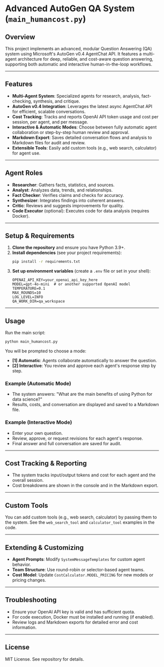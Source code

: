 # Advanced AutoGen QA System (`main_humancost.py`)

## Overview

This project implements an advanced, modular Question Answering (QA) system using Microsoft's AutoGen v0.4 AgentChat API. It features a multi-agent architecture for deep, reliable, and cost-aware question answering, supporting both automatic and interactive human-in-the-loop workflows.

---

## Features

- **Multi-Agent System**: Specialized agents for research, analysis, fact-checking, synthesis, and critique.
- **AutoGen v0.4 Integration**: Leverages the latest async AgentChat API for efficient, scalable conversations.
- **Cost Tracking**: Tracks and reports OpenAI API token usage and cost per session, per agent, and per message.
- **Interactive & Automatic Modes**: Choose between fully automatic agent collaboration or step-by-step human review and approval.
- **Markdown Export**: Saves detailed conversation flows and analysis to Markdown files for audit and review.
- **Extensible Tools**: Easily add custom tools (e.g., web search, calculator) for agent use.

---

## Agent Roles

- **Researcher**: Gathers facts, statistics, and sources.
- **Analyst**: Analyzes data, trends, and relationships.
- **Fact Checker**: Verifies claims and checks for accuracy.
- **Synthesizer**: Integrates findings into coherent answers.
- **Critic**: Reviews and suggests improvements for quality.
- **Code Executor** (optional): Executes code for data analysis (requires Docker).

---

## Setup & Requirements

1. **Clone the repository** and ensure you have Python 3.9+.
2. **Install dependencies** (see your project requirements):
   ```bash
   pip install -r requirements.txt
   ```
3. **Set up environment variables** (create a `.env` file or set in your shell):
   ```env
   OPENAI_API_KEY=your_openai_api_key_here
   MODEL=gpt-4o-mini  # or another supported OpenAI model
   TEMPERATURE=0.1
   MAX_ROUNDS=10
   LOG_LEVEL=INFO
   QA_WORK_DIR=qa_workspace
   ```

---

## Usage

Run the main script:

```bash
python main_humancost.py
```

You will be prompted to choose a mode:
- **[1] Automatic**: Agents collaborate automatically to answer the question.
- **[2] Interactive**: You review and approve each agent's response step by step.

### Example (Automatic Mode)
- The system answers: "What are the main benefits of using Python for data science?"
- Results, costs, and conversation are displayed and saved to a Markdown file.

### Example (Interactive Mode)
- Enter your own question.
- Review, approve, or request revisions for each agent's response.
- Final answer and full conversation are saved for audit.

---

## Cost Tracking & Reporting
- The system tracks input/output tokens and cost for each agent and the overall session.
- Cost breakdowns are shown in the console and in the Markdown export.

---

## Custom Tools
You can add custom tools (e.g., web search, calculator) by passing them to the system. See the `web_search_tool` and `calculator_tool` examples in the code.

---

## Extending & Customizing
- **Agent Prompts**: Modify `SystemMessageTemplates` for custom agent behavior.
- **Team Structure**: Use round-robin or selector-based agent teams.
- **Cost Model**: Update `CostCalculator.MODEL_PRICING` for new models or pricing changes.

---

## Troubleshooting
- Ensure your OpenAI API key is valid and has sufficient quota.
- For code execution, Docker must be installed and running (if enabled).
- Review logs and Markdown exports for detailed error and cost information.

---

## License
MIT License. See repository for details. 
